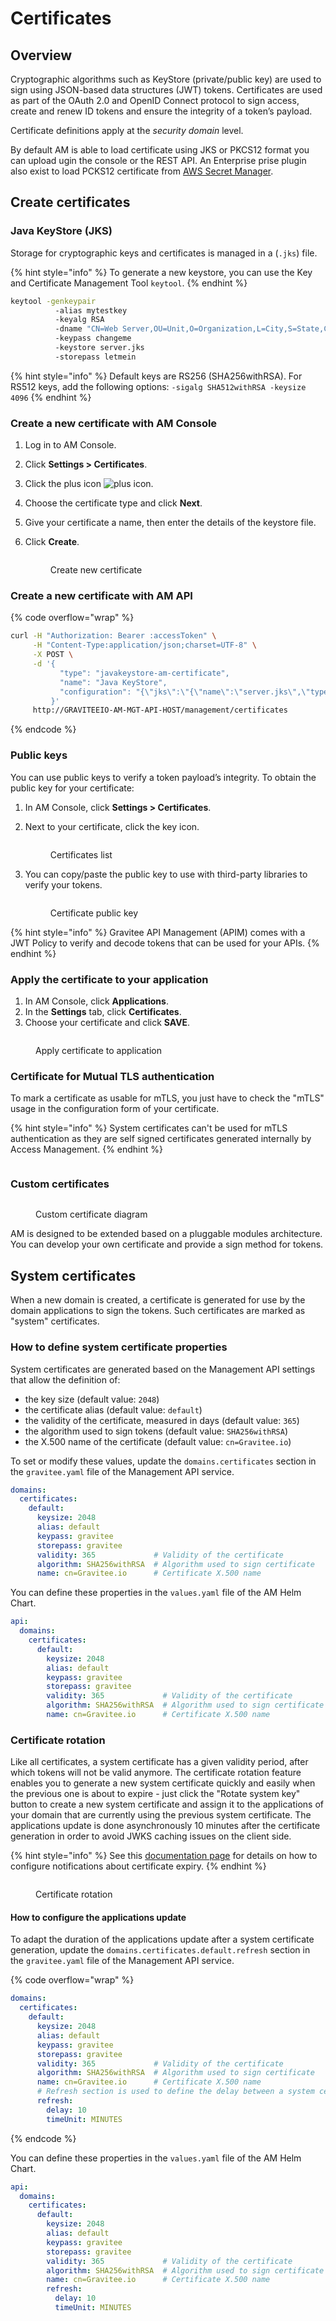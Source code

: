 # Certificates

## Overview

Cryptographic algorithms such as KeyStore (private/public key) are used to sign using JSON-based data structures (JWT) tokens. Certificates are used as part of the OAuth 2.0 and OpenID Connect protocol to sign access, create and renew ID tokens and ensure the integrity of a token’s payload.

Certificate definitions apply at the _security domain_ level.

By default AM is able to load certificate using JKS or PKCS12 format you can upload ugin the console or the REST API. An Enterprise prise plugin also exist to load PCKS12 certificate from [AWS Secret Manager](aws-certificate-plugin.md).&#x20;

## Create certificates

### Java KeyStore (JKS)

Storage for cryptographic keys and certificates is managed in a (`.jks`) file.

{% hint style="info" %}
To generate a new keystore, you can use the Key and Certificate Management Tool `keytool`.
{% endhint %}

```sh
keytool -genkeypair
          -alias mytestkey
          -keyalg RSA
          -dname "CN=Web Server,OU=Unit,O=Organization,L=City,S=State,C=US"
          -keypass changeme
          -keystore server.jks
          -storepass letmein
```

{% hint style="info" %}
Default keys are RS256 (SHA256withRSA). For RS512 keys, add the following options: `-sigalg SHA512withRSA -keysize 4096`
{% endhint %}

### Create a new certificate with AM Console

1. Log in to AM Console.
2. Click **Settings > Certificates**.
3. Click the plus icon ![plus icon](https://docs.gravitee.io/images/icons/plus-icon.png).
4. Choose the certificate type and click **Next**.
5. Give your certificate a name, then enter the details of the keystore file.
6.  Click **Create**.

    <figure><img src="https://docs.gravitee.io/images/am/current/graviteeio-am-userguide-create-certificate.png" alt=""><figcaption><p>Create new certificate</p></figcaption></figure>

### Create a new certificate with AM API

{% code overflow="wrap" %}
```sh
curl -H "Authorization: Bearer :accessToken" \
     -H "Content-Type:application/json;charset=UTF-8" \
     -X POST \
     -d '{
           "type": "javakeystore-am-certificate",
           "name": "Java KeyStore",
           "configuration": "{\"jks\":\"{\"name\":\"server.jks\",\"type\":\"\",\"size\":2236,\"content\":\"base64EncodingFile\",\"storepass\":\"letmein\",\"alias\":\"mytestkey\",\"keypass\":\"changeme\"}"
         }'
     http://GRAVITEEIO-AM-MGT-API-HOST/management/certificates
```
{% endcode %}

### Public keys

You can use public keys to verify a token payload’s integrity. To obtain the public key for your certificate:

1. In AM Console, click **Settings > Certificates**.
2.  Next to your certificate, click the key icon.

    <figure><img src="https://docs.gravitee.io/images/am/current/graviteeio-am-quickstart-profile-public-key.png" alt=""><figcaption><p>Certificates list</p></figcaption></figure>
3.  You can copy/paste the public key to use with third-party libraries to verify your tokens.

    <figure><img src="https://docs.gravitee.io/images/am/current/graviteeio-am-userguide-public-key.png" alt=""><figcaption><p>Certificate public key</p></figcaption></figure>

{% hint style="info" %}
Gravitee API Management (APIM) comes with a JWT Policy to verify and decode tokens that can be used for your APIs.
{% endhint %}

### Apply the certificate to your application

1. In AM Console, click **Applications**.
2. In the **Settings** tab, click **Certificates**.
3.  Choose your certificate and click **SAVE**.

<figure><img src="https://docs.gravitee.io/images/am/current/graviteeio-am-userguide-certificate-app.png" alt=""><figcaption><p>Apply certificate to application</p></figcaption></figure>

### Certificate for Mutual TLS authentication <a href="#certificate-for-mutual-tls-authentication" id="certificate-for-mutual-tls-authentication"></a>

To mark a certificate as usable for mTLS, you just have to check the "mTLS" usage in the configuration form of your certificate.

{% hint style="info" %}
System certificates can't be used for mTLS authentication as they are self signed certificates generated internally by Access Management.
{% endhint %}

<figure><img src="../../.gitbook/assets/image (4).png" alt=""><figcaption></figcaption></figure>

### Custom certificates

<figure><img src="https://docs.gravitee.io/images/am/current/graviteeio-am-userguide-custom-certificate.png" alt=""><figcaption><p>Custom certificate diagram</p></figcaption></figure>

AM is designed to be extended based on a pluggable modules architecture. You can develop your own certificate and provide a sign method for tokens.

## System certificates

When a new domain is created, a certificate is generated for use by the domain applications to sign the tokens. Such certificates are marked as "system" certificates.

### How to define system certificate properties

System certificates are generated based on the Management API settings that allow the definition of:

* the key size (default value: `2048`)
* the certificate alias (default value: `default`)
* the validity of the certificate, measured in days (default value: `365`)
* the algorithm used to sign tokens (default value: `SHA256withRSA`)
* the X.500 name of the certificate (default value: `cn=Gravitee.io`)

To set or modify these values, update the `domains.certificates` section in the `gravitee.yaml` file of the Management API service.

```yaml
domains:
  certificates:
    default:
      keysize: 2048
      alias: default
      keypass: gravitee
      storepass: gravitee
      validity: 365             # Validity of the certificate
      algorithm: SHA256withRSA  # Algorithm used to sign certificate
      name: cn=Gravitee.io      # Certificate X.500 name
```

You can define these properties in the `values.yaml` file of the AM Helm Chart.

```yaml
api:
  domains:
    certificates:
      default:
        keysize: 2048
        alias: default
        keypass: gravitee
        storepass: gravitee
        validity: 365             # Validity of the certificate
        algorithm: SHA256withRSA  # Algorithm used to sign certificate
        name: cn=Gravitee.io      # Certificate X.500 name
```

### Certificate rotation

Like all certificates, a system certificate has a given validity period, after which tokens will not be valid anymore. The certificate rotation feature enables you to generate a new system certificate quickly and easily when the previous one is about to expire - just click the "Rotate system key" button to create a new system certificate and assign it to the applications of your domain that are currently using the previous system certificate. The applications update is done asynchronously 10 minutes after the certificate generation in order to avoid JWKS caching issues on the client side.

{% hint style="info" %}
See this [documentation page](../../getting-started/configuration/configure-am-api/) for details on how to configure notifications about certificate expiry.
{% endhint %}

<figure><img src="https://docs.gravitee.io/images/am/current/graviteeio-am-userguide-system-certificates.png" alt=""><figcaption><p>Certificate rotation</p></figcaption></figure>

#### How to configure the applications update

To adapt the duration of the applications update after a system certificate generation, update the `domains.certificates.default.refresh` section in the `gravitee.yaml` file of the Management API service.

{% code overflow="wrap" %}
```yaml
domains:
  certificates:
    default:
      keysize: 2048
      alias: default
      keypass: gravitee
      storepass: gravitee
      validity: 365             # Validity of the certificate
      algorithm: SHA256withRSA  # Algorithm used to sign certificate
      name: cn=Gravitee.io      # Certificate X.500 name
      # Refresh section is used to define the delay between a system certificate renewal and the applications update to use this new certificate
      refresh:
        delay: 10
        timeUnit: MINUTES
```
{% endcode %}

You can define these properties in the `values.yaml` file of the AM Helm Chart.

```yaml
api:
  domains:
    certificates:
      default:
        keysize: 2048
        alias: default
        keypass: gravitee
        storepass: gravitee
        validity: 365             # Validity of the certificate
        algorithm: SHA256withRSA  # Algorithm used to sign certificate
        name: cn=Gravitee.io      # Certificate X.500 name
        refresh:
          delay: 10
          timeUnit: MINUTES
```
